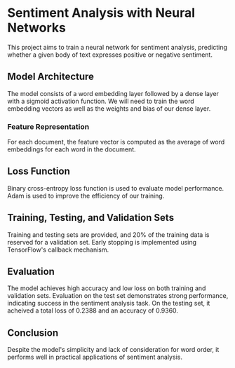 # Sentiment Analysis with Neural Networks

This project aims to train a neural network for sentiment analysis, predicting whether a given body of text expresses positive or negative sentiment.

## Model Architecture
The model consists of a word embedding layer followed by a dense layer with a sigmoid activation function. We will need to train the word embedding vectors as well as the weights and bias of our dense layer.

### Feature Representation
For each document, the feature vector is computed as the average of word embeddings for each word in the document.

## Loss Function
Binary cross-entropy loss function is used to evaluate model performance. Adam is used to improve the efficiency of our training.

## Training, Testing, and Validation Sets
Training and testing sets are provided, and 20% of the training data is reserved for a validation set. Early stopping is implemented using TensorFlow's callback mechanism.

## Evaluation
The model achieves high accuracy and low loss on both training and validation sets. Evaluation on the test set demonstrates strong performance, indicating success in the sentiment analysis task. On the testing set, it acheived a total loss of 0.2388 and an accuracy of 0.9360.

## Conclusion
Despite the model's simplicity and lack of consideration for word order, it performs well in practical applications of sentiment analysis.